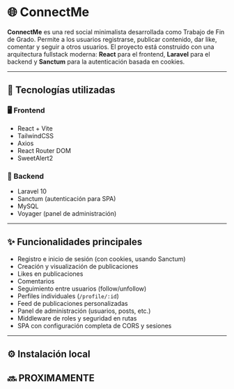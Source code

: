 # 🌐 ConnectMe

**ConnectMe** es una red social minimalista desarrollada como Trabajo de Fin de Grado. Permite a los usuarios registrarse, publicar contenido, dar like, comentar y seguir a otros usuarios. El proyecto está construido con una arquitectura fullstack moderna: **React** para el frontend, **Laravel** para el backend y **Sanctum** para la autenticación basada en cookies.

---

## 🚀 Tecnologías utilizadas

### 🖥️ Frontend
- React + Vite
- TailwindCSS
- Axios
- React Router DOM
- SweetAlert2

### 🔧 Backend
- Laravel 10
- Sanctum (autenticación para SPA)
- MySQL
- Voyager (panel de administración)

---

## ✨ Funcionalidades principales

- Registro e inicio de sesión (con cookies, usando Sanctum)
- Creación y visualización de publicaciones
- Likes en publicaciones
- Comentarios
- Seguimiento entre usuarios (follow/unfollow)
- Perfiles individuales (`/profile/:id`)
- Feed de publicaciones personalizadas
- Panel de administración (usuarios, posts, etc.)
- Middleware de roles y seguridad en rutas
- SPA con configuración completa de CORS y sesiones

---

## ⚙️ Instalación local

## 🔜 PROXIMAMENTE
